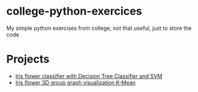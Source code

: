 # college-python-exercices

My simple python exercises from college, not that useful, just to store the code

# Projects

- [Iris flower classifier with Decision Tree Classifier and SVM](/data-science/iris-flower-classifier)
- [Iris flower 3D group graph visualization K-Mean](/data-science/iris-flower-graph-visualization)
